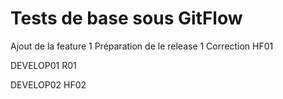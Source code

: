 # Tests de base sous GitFlow
Ajout de la feature 1
Préparation de le release 1
Correction HF01

DEVELOP01
R01

DEVELOP02
HF02
